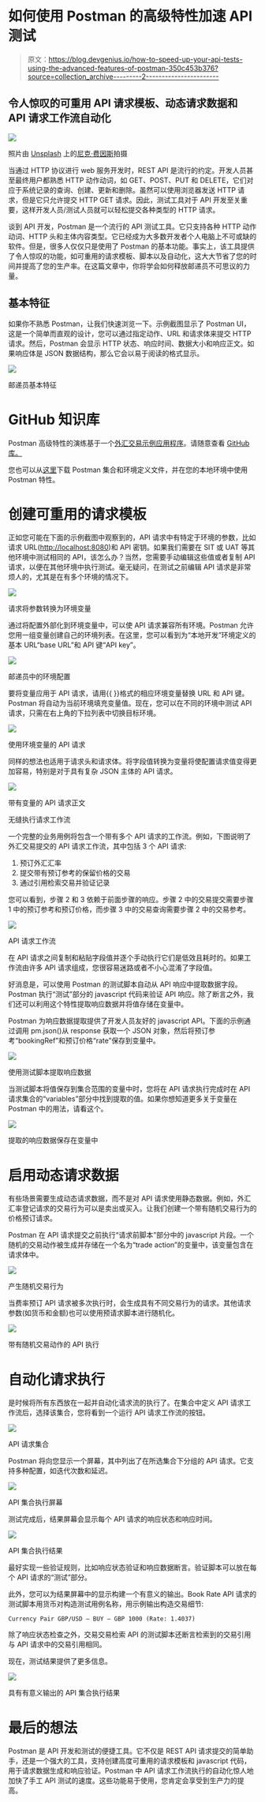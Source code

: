 # 如何使用 Postman 的高级特性加速 API 测试

> 原文：<https://blog.devgenius.io/how-to-speed-up-your-api-tests-using-the-advanced-features-of-postman-350c453b376?source=collection_archive---------2----------------------->

## 令人惊叹的可重用 API 请求模板、动态请求数据和 API 请求工作流自动化

![](img/765125140cd739a1ca884dd55aad9fbd.png)

照片由 [Unsplash](https://unsplash.com/?utm_source=unsplash&utm_medium=referral&utm_content=creditCopyText) 上的[尼克·费因斯](https://unsplash.com/@jannerboy62?utm_source=unsplash&utm_medium=referral&utm_content=creditCopyText)拍摄

当通过 HTTP 协议进行 web 服务开发时，REST API 是流行的约定。开发人员甚至最终用户都熟悉 HTTP 动作动词，如 GET、POST、PUT 和 DELETE，它们对应于系统记录的查询、创建、更新和删除。虽然可以使用浏览器发送 HTTP 请求，但是它只允许提交 HTTP GET 请求。因此，测试工具对于 API 开发至关重要，这样开发人员/测试人员就可以轻松提交各种类型的 HTTP 请求。

谈到 API 开发，Postman 是一个流行的 API 测试工具。它只支持各种 HTTP 动作动词、HTTP 头和主体内容类型。它已经成为大多数开发者个人电脑上不可或缺的软件。但是，很多人仅仅只是使用了 Postman 的基本功能。事实上，该工具提供了令人惊叹的功能，如可重用的请求模板、脚本以及自动化，这大大节省了您的时间并提高了您的生产率。在这篇文章中，你将学会如何释放邮递员不可思议的力量。

## 基本特征

如果你不熟悉 Postman，让我们快速浏览一下。示例截图显示了 Postman UI，这是一个简单而直观的设计，您可以通过指定动作、URL 和请求体来提交 HTTP 请求。然后，Postman 会显示 HTTP 状态、响应时间、数据大小和响应正文。如果响应体是 JSON 数据结构，那么它会以易于阅读的格式显示。

![](img/0dd71827470cf8bbb7dbcb06fb1e519e.png)

邮递员基本特征

# GitHub 知识库

Postman 高级特性的演练基于一个[外汇交易示例应用程序](/uplift-your-java-spring-boot-to-webflux-non-blocking-application-7b207999e669)。请随意查看 [GitHub 库。](https://github.com/gavinklfong/reactive-spring-forex-trade)

您也可以从[这里](https://github.com/gavinklfong/reactive-spring-forex-trade/tree/master/postman)下载 Postman 集合和环境定义文件，并在您的本地环境中使用 Postman 特性。

# 创建可重用的请求模板

正如您可能在下面的示例截图中观察到的，API 请求中有特定于环境的参数，比如请求 URL([http://localhost:8080](http://localhost:8080))和 API 密钥。如果我们需要在 SIT 或 UAT 等其他环境中测试相同的 API，该怎么办？当然，您需要手动编辑这些值或者复制 API 请求，以便在其他环境中执行测试。毫无疑问，在测试之前编辑 API 请求是非常烦人的，尤其是在有多个环境的情况下。

![](img/f23095788b9e675a90bf5782592d0eb3.png)

请求将参数转换为环境变量

通过将配置外部化到环境变量中，可以使 API 请求兼容所有环境。Postman 允许您用一组变量创建自己的环境列表。在这里，您可以看到为“本地开发”环境定义的基本 URL“base URL”和 API 键“API key”。

![](img/d4f85499ee4031c533317e8169ebc51b.png)

邮递员中的环境配置

要将变量应用于 API 请求，请用{{ <variable name="">}}格式的相应环境变量替换 URL 和 API 键。Postman 将自动为当前环境填充变量值。现在，您可以在不同的环境中测试 API 请求，只需在右上角的下拉列表中切换目标环境。</variable>

![](img/6ae05fd606fbaa606c072d39fd5b9e61.png)

使用环境变量的 API 请求

同样的想法也适用于请求头和请求体。将字段值转换为变量将使配置请求值变得更加容易，特别是对于具有复杂 JSON 主体的 API 请求。

![](img/7d0285d86c26017c2658cbcc23b639f8.png)

带有变量的 API 请求正文

无缝执行请求工作流

一个完整的业务用例将包含一个带有多个 API 请求的工作流。例如，下图说明了外汇交易提交的 API 请求工作流，其中包括 3 个 API 请求:

1.  预订外汇汇率
2.  提交带有预订参考的保留价格的交易
3.  通过引用检索交易并验证记录

您可以看到，步骤 2 和 3 依赖于前面步骤的响应。步骤 2 中的交易提交需要步骤 1 中的预订参考和预订价格，而步骤 3 中的交易查询需要步骤 2 中的交易参考。

![](img/423884da94bcd2dd3c2743dceee46ba4.png)

API 请求工作流

在 API 请求之间复制和粘贴字段值并逐个手动执行它们是低效且耗时的。如果工作流由许多 API 请求组成，您很容易迷路或者不小心混淆了字段值。

好消息是，可以使用 Postman 的测试脚本自动从 API 响应中提取数据字段。Postman 执行“测试”部分的 javascript 代码来验证 API 响应。除了断言之外，我们还可以利用这个特性提取响应数据并将值存储在变量中。

Postman 为响应数据提取提供了开发人员友好的 javascript API。下面的示例通过调用 pm.json()从 response 获取一个 JSON 对象，然后将预订参考“bookingRef”和预订价格“rate”保存到变量中。

![](img/19cf62682801bad6316806d9afd07a36.png)

使用测试脚本提取响应数据

当测试脚本将值保存到集合范围的变量中时，您将在 API 请求执行完成时在 API 请求集合的“variables”部分中找到提取的值。如果你想知道更多关于变量在 Postman 中的用法，请看这个。

![](img/eedd6a5574df2342dbf353dae3f08b78.png)

提取的响应数据保存在变量中

# 启用动态请求数据

有些场景需要生成动态请求数据，而不是对 API 请求使用静态数据。例如，外汇汇率登记请求的交易行为可以是卖出或买入。让我们创建一个带有随机交易行为的价格预订请求。

Postman 在 API 请求提交之前执行“请求前脚本”部分中的 javascript 片段。一个随机的交易动作被生成并存储在一个名为“trade action”的变量中，该变量包含在请求体中。

![](img/7c5ea15ae5f278029a4683f05e163d16.png)

产生随机交易行为

当费率预订 API 请求被多次执行时，会生成具有不同交易行为的请求。其他请求参数(如货币和金额)也可以使用预请求脚本进行随机化。

![](img/e73a661cbac338e0ec837ab0ee141dd6.png)

带有随机交易动作的 API 执行

# 自动化请求执行

是时候将所有东西放在一起并自动化请求流的执行了。在集合中定义 API 请求工作流后，选择该集合，您将看到一个运行 API 请求工作流的按钮。

![](img/245ee229467760562ca889948b070c90.png)

API 请求集合

Postman 将向您显示一个屏幕，其中列出了在所选集合下分组的 API 请求。它支持多种配置，如迭代次数和延迟。

![](img/7219682a34acf4013b2ce4344c060415.png)

API 集合执行屏幕

测试完成后，结果屏幕会显示每个 API 请求的响应状态和响应时间。

![](img/e296ff4b421e92a7d94fe47817ec41be.png)

API 集合执行结果

最好实现一些验证规则，比如响应状态验证和响应数据断言。验证脚本可以放在每个 API 请求的“测试”部分。

此外，您可以为结果屏幕中的显示构建一个有意义的输出。Book Rate API 请求的测试脚本用货币对构造测试用例名称，用示例输出构造交易细节:

```
Currency Pair GBP/USD — BUY — GBP 1000 (Rate: 1.4037)
```

除了响应状态检查之外，交易交易检索 API 的测试脚本还断言检索到的交易引用与 API 请求中的交易引用相同。

现在，测试结果提供了更多信息。

![](img/d222bfe407de56945eacfdd77db585e6.png)

具有有意义输出的 API 集合执行结果

# 最后的想法

Postman 是 API 开发和测试的便捷工具。它不仅是 REST API 请求提交的简单助手，还是一个强大的工具，支持创建高度可重用的请求模板和 javascript 代码，用于请求数据生成和响应验证。Postman 中 API 请求工作流执行的自动化惊人地加快了手工 API 测试的速度。这些功能易于使用，您肯定会享受到生产力的提高。